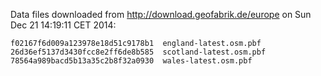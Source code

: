 Data files downloaded from http://download.geofabrik.de/europe on Sun Dec 21 14:19:11 CET 2014:

    f02167f6d009a123978e18d51c9178b1  england-latest.osm.pbf
    26d36ef5137d3430fcc8e2ff6de8b585  scotland-latest.osm.pbf
    78564a989bacd5b13a35c2b8f32a0930  wales-latest.osm.pbf
